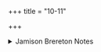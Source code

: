 +++
title = "10-11"

+++

<details><summary>Jamison Brereton Notes</summary>

These vss. form a syntactic pair characterized by simple enjambment.

Both vss. begin tám u tvā, with the iteration of this phrase in 11a still part of the main clause of vs. 10 (and the object of 10c áhūmahi). The rest of the first hemistich of 11 consists of two rel. clauses, whose predicate (the predicate for both clauses), hávyaḥ, is found at the beginning of c. The rest of c is a separate impv. clause. Although the content of these two vss. is banal in the extreme, the syncopated effect produced by having the syntactic units not conform to metrical units gives it a bit of oomph. The vs. pair is unified by the ‘call’ motif: 10c áhūmahi ‘we have called upon’, 11c hávyaḥ ‘to be called upon’ / hávam ‘call’. The root √śru also provides unity: 10c śravasyávaḥ ‘seeking fame’, 11c śrudhī ‘hear’, also, in 12b śravā́yyān ‘worthy of fame’.
</details>
